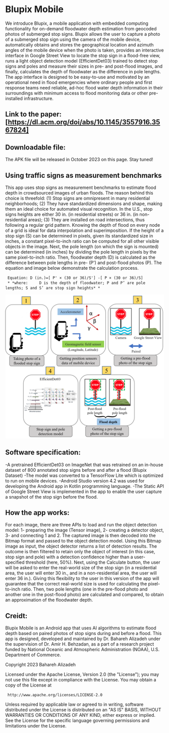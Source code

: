 # Blupix Mobile

We introduce Blupix, a mobile application with embedded computing functionality for on-demand floodwater depth estimation from geocoded photos of submerged stop signs. Blupix allows the user to capture a photo of a submerged stop sign using the camera of the mobile device, automatically obtains and stores the geographical location and azimuth angles of the mobile device when the photo is taken, provides an interactive interface in Google Street View to locate the stop sign in a flood-free view, runs a light object detection model (EfficientDet03) trained to detect stop signs and poles and measure their sizes in pre- and post-flood images, and finally, calculates the depth of floodwater as the difference in pole lengths. The app interface is designed to be easy-to-use and motivated by an operational need in flood emergencies where ordinary people and first response teams need reliable, ad-hoc flood water depth information in their surroundings with minimum access to flood monitoring data or other pre-installed infrastructure.

## Link to the paper: [https://dl.acm.org/doi/abs/10.1145/3557916.3567824]

## Downloadable file:

The APK file will be released in October 2023 on this page. Stay tuned!


## Using traffic signs as measurement benchmarks
This app uses stop signs as measurement benchmarks to estimate flood depth in crowdsourced images of urban floods. The reason behind this choice is threefold: (1) Stop signs are omnipresent in many residential neighborhoods; (2) They have standardized dimensions and shape, making them an ideal choice for automated visual recognition. In the U.S., stop signs heights are either 30 in. (in residential streets) or 36 in. (in non-residential areas); (3) They are installed on road intersections, thus following a regular grid pattern. Knowing the depth of flood on every node of a grid is ideal for data interpolation and superimposition. If the height of a stop sign (S) can be determined in pixels, given its standardized size in inches, a constant pixel-to-inch ratio can be computed for all other visible objects in the image. Next, the pole length (on which the sign is mounted) can be determined (in inches) by dividing the pole length in pixels by the same pixel-to-inch ratio. Then, floodwater depth (D) is calculated as the difference between pole lengths in pre- (P') and post-flood photos (P). The equation and image below demonstrate the calculation process.

     Equation: D (in.)=[ P' × (30 or 36)/S'] -[ P × (30 or 36)/S]
     * *where:     D is the depth of floodwater; P and P’ are pole lengths; S and S’ are stop sign heights* *


![img1](Blupix-mobile-fig1.png)

## Software specification:
-A pretrained EfficientDet03 on ImageNet that was retrained on an in-house dataset of 800 annotated stop signs before and after a flood (Blupix Dataset)
-The model was converted to a TensorFlow Lite which is optimized to run on mobile devices.
-Android Studio version 4.2 was used for developing the Android app in Kotlin programming language.
-The Static API of Google Street View is implemented in the app to enable the user capture a snapshot of the stop sign before the flood.

## How the app works:
For each image, there are three APIs to load and run the object detection model: 1- preparing the image (Tensor image), 2- creating a detector object, 3- and connecting 1 and 2. The captured image is then decoded into the Bitmap format and passed to the object detection model. Using this Bitmap image as input, the object detector returns a list of detection results. The outcome is then filtered to retain only the object of interest (in this case, stop sign and pole) with a detection confidence higher than a user-specified threshold (here, 50%). 
Next, using the Calculate button, the user will be asked to enter the real-world size of the stop sign (in a residential area, the user will enter 30 in., and in a non-residential area, the user will enter 36 in.). Giving this flexibility to the user in this version of the app will guarantee that the correct real-world size is used for calculating the pixel-to-inch ratio. Then, two pole lengths (one in the pre-flood photo and another one in the post-flood photo) are calculated and compared, to obtain an approximation of the floodwater depth.


## Creidt:
Blupix Mobile is an Android app that uses AI algorithms to estimate flood depth based on paired photos of stop signs during and before a flood. This app is designed, developed and maintained by Dr. Bahareh Alizadeh under the supervision of Dr. Amir H. Behzadan, as a part of a research project funded by National Oceanic and Atmospheric Administration (NOAA), U.S. Department of Commerce.



Copyright 2023 Bahareh Alizadeh

   Licensed under the Apache License, Version 2.0 (the "License");
   you may not use this file except in compliance with the License.
   You may obtain a copy of the License at

     http://www.apache.org/licenses/LICENSE-2.0

   Unless required by applicable law or agreed to in writing, software
   distributed under the License is distributed on an "AS IS" BASIS,
   WITHOUT WARRANTIES OR CONDITIONS OF ANY KIND, either express or implied.
   See the License for the specific language governing permissions and
   limitations under the License.


